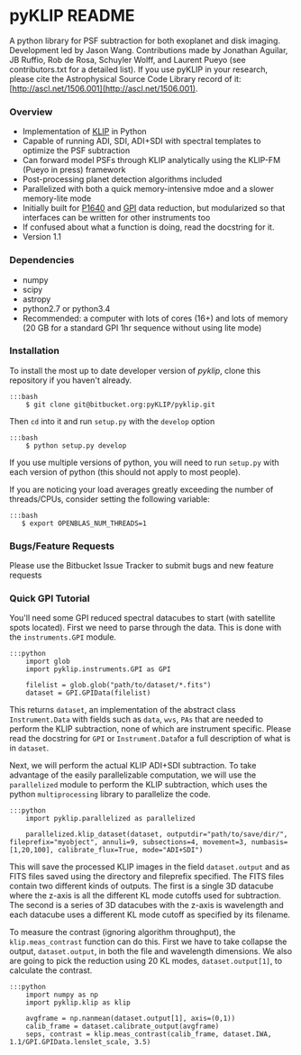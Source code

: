 # pyKLIP README #

A python library for PSF subtraction for both exoplanet and disk imaging. Development led by Jason Wang. Contributions made by Jonathan Aguilar, JB Ruffio, Rob de Rosa, Schuyler Wolff, and Laurent Pueyo (see contributors.txt for a detailed list).
If you use pyKLIP in your research, please cite the Astrophysical Source Code Library record of it: [http://ascl.net/1506.001](http://ascl.net/1506.001).

### Overview ###

* Implementation of [KLIP](http://arxiv.org/abs/1207.4197) in Python
* Capable of running ADI, SDI, ADI+SDI with spectral templates to optimize the PSF subtraction
* Can forward model PSFs through KLIP analytically using the KLIP-FM (Pueyo in press) framework
* Post-processing planet detection algorithms included
* Parallelized with both a quick memory-intensive mdoe and a slower memory-lite mode
* Initially built for [P1640](http://www.amnh.org/our-research/physical-sciences/astrophysics/research/project-1640) and 
[GPI](http://planetimager.org/) data reduction, but modularized so that interfaces can be written for other instruments too
* If confused about what a function is doing, read the docstring for it.
* Version 1.1

### Dependencies ###

* numpy
* scipy
* astropy
* python2.7 or python3.4
* Recommended: a computer with lots of cores (16+) and lots of memory (20 GB for a standard GPI 1hr sequence without using lite mode)

### Installation ###

To install the most up to date developer version of *pyklip*, clone this repository if you haven't already. 

    :::bash
        $ git clone git@bitbucket.org:pyKLIP/pyklip.git

Then ``cd`` into it and run ``setup.py`` with the ``develop`` option

    :::bash
        $ python setup.py develop

If you use multiple versions of python, you will need to run ``setup.py`` with each version of python (this should not apply to most people).

If you are noticing your load averages greatly exceeding the number of threads/CPUs, consider setting the following variable:

    :::bash
       $ export OPENBLAS_NUM_THREADS=1   

### Bugs/Feature Requests ###

Please use the Bitbucket Issue Tracker to submit bugs and new feature requests

### Quick GPI Tutorial ###

You'll need some GPI reduced spectral datacubes to start (with satellite spots located). First we need to parse through the data. This is done with the ``instruments.GPI`` module.

    :::python
        import glob
        import pyklip.instruments.GPI as GPI

        filelist = glob.glob("path/to/dataset/*.fits")
        dataset = GPI.GPIData(filelist)

This returns ``dataset``, an implementation of the abstract class ``Instrument.Data`` with fields such as ``data``,
``wvs``, ``PAs`` that are needed to perform the KLIP subtraction, none of which are instrument specific.
 Please read the docstring for ``GPI`` or ``Instrument.Data``for a full description of what is in ``dataset``.

Next, we will perform the actual KLIP ADI+SDI subtraction. To take advantage of the easily parallelizable computation, we will use the
``parallelized`` module to perform the KLIP subtraction, which uses the python ``multiprocessing`` library to parallelize the code.

    :::python
        import pyklip.parallelized as parallelized

        parallelized.klip_dataset(dataset, outputdir="path/to/save/dir/", fileprefix="myobject", annuli=9, subsections=4, movement=3, numbasis=[1,20,100], calibrate_flux=True, mode="ADI+SDI")

This will save the processed KLIP images in the field ``dataset.output`` and as FITS files saved using the directory and fileprefix
 specified. The FITS files contain two different kinds of outputs. The first is a single 3D datacube where the z-axis is all the
 different KL mode cutoffs used for subtraction. The second is a series of 3D datacubes with the z-axis is wavelength and each datacube
  uses a different KL mode cutoff as specified by its filename.

To measure the contrast (ignoring algorithm throughput), the ``klip.meas_contrast`` function can do this. First we have to take collapse the output, ``dataset.output``, in both the file and wavelength dimensions. We also are going to pick the reduction using 20 KL modes, ``dataset.output[1]``, to calculate the contrast.

    :::python
        import numpy as np
        import pyklip.klip as klip

        avgframe = np.nanmean(dataset.output[1], axis=(0,1))
        calib_frame = dataset.calibrate_output(avgframe)
        seps, contrast = klip.meas_contrast(calib_frame, dataset.IWA, 1.1/GPI.GPIData.lenslet_scale, 3.5)